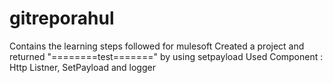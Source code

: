 # gitreporahul
Contains the learning steps followed for mulesoft
Created a project and returned "========test=======" by using setpayload
Used Component : Http Listner, SetPayload and logger
